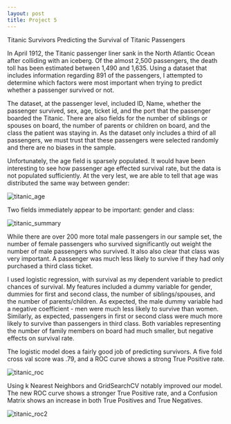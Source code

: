 ```yaml
---
layout: post
title: Project 5
---
```


Titanic Survivors
Predicting the Survival of Titanic Passengers

In April 1912, the Titanic passenger liner sank in the North Atlantic Ocean after
colliding with an iceberg. Of the almost 2,500 passengers, the death toll has been
estimated between 1,490 and 1,635. Using a dataset that includes information regarding
891 of the passengers, I attempted to determine which factors were most important
when trying to predict whether a passenger survived or not.

The dataset, at the passenger level, included ID, Name, whether the passenger
survived, sex, age, ticket id, and the port that the passenger boarded the Titanic.
There are also fields for the number of siblings or spouses on board, the number
of parents or children on board, and the class the patient was staying in. As the
dataset only includes a third of all passengers, we must trust that these passengers
were selected randomly and there are no biases in the sample.

Unfortunately, the age field is sparsely populated. It would have been interesting
to see how passenger age effected survival rate, but the data is not populated
sufficiently. At the very lest, we are able to tell that age was distributed the same
way between gender:

![titanic_age](/Users/scgiller/scgiller.github.io/images/titanic_age_distribution.png)

Two fields immediately appear to be important: gender and class:

![titanic_summary](/Users/scgiller/scgiller.github.io/images/Titanic_summary.png)

While there are over 200 more total male passengers in our sample set, the number
of female passengers who survived significantly out weight the number of male passengers
who survived. It also also clear that class was very important. A passenger was
much less likely to survive if they had only purchased a third class ticket.

I used logistic regression, with survival as my dependent variable to predict chances of
survival. My features included a dummy variable for gender, dummies for first and
second class, the number of siblings/spouses, and the number of parents/children.
As expected, the male dummy variable had a negative coefficient - men were much
less likely to survive than women. Similarly, as expected, passengers in first or
second class were much more likely to survive than passengers in third class. Both
variables representing the number of family members on board had much smaller, but
negative effects on survival rate.

The logistic model does a fairly good job of predicting survivors. A five fold
cross val score was .79, and a ROC curve shows a strong True Positive rate.

![titanic_roc](/Users/scgiller/scgiller.github.io/images/titanic_roc.png)

Using k Nearest Neighbors and GridSearchCV notably improved our model. The new ROC
curve shows a stronger True Positive rate, and a Confusion Matrix shows an increase
in both True Positives and True Negatives.

![titanic_roc2](/Users/scgiller/scgiller.github.io/images/titanic_roc2.png)
